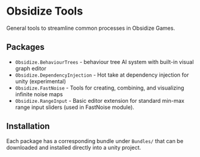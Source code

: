 # Obsidize Tools

General tools to streamline common processes in Obsidize Games.

## Packages

- `Obsidize.BehaviourTrees` - behaviour tree AI system with built-in visual
  graph editor
- `Obsidize.DependencyInjection` - Hot take at dependency injection for unity
  (experimental)
- `Obsidize.FastNoise` - Tools for creating, combining, and visualizing infinite
  noise maps
- `Obsidize.RangeInput` - Basic editor extension for standard min-max range
  input sliders (used in FastNoise module).

## Installation

Each package has a corresponding bundle under `Bundles/` that can be downloaded
and installed directly into a unity project.
